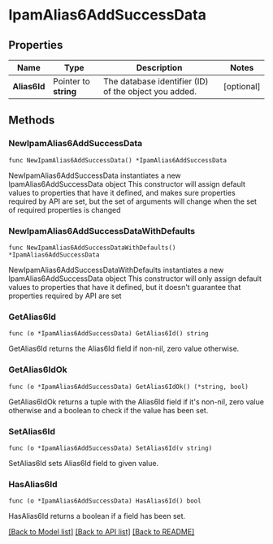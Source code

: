 # IpamAlias6AddSuccessData

## Properties

Name | Type | Description | Notes
------------ | ------------- | ------------- | -------------
**Alias6Id** | Pointer to **string** | The database identifier (ID) of the object you added. | [optional] 

## Methods

### NewIpamAlias6AddSuccessData

`func NewIpamAlias6AddSuccessData() *IpamAlias6AddSuccessData`

NewIpamAlias6AddSuccessData instantiates a new IpamAlias6AddSuccessData object
This constructor will assign default values to properties that have it defined,
and makes sure properties required by API are set, but the set of arguments
will change when the set of required properties is changed

### NewIpamAlias6AddSuccessDataWithDefaults

`func NewIpamAlias6AddSuccessDataWithDefaults() *IpamAlias6AddSuccessData`

NewIpamAlias6AddSuccessDataWithDefaults instantiates a new IpamAlias6AddSuccessData object
This constructor will only assign default values to properties that have it defined,
but it doesn't guarantee that properties required by API are set

### GetAlias6Id

`func (o *IpamAlias6AddSuccessData) GetAlias6Id() string`

GetAlias6Id returns the Alias6Id field if non-nil, zero value otherwise.

### GetAlias6IdOk

`func (o *IpamAlias6AddSuccessData) GetAlias6IdOk() (*string, bool)`

GetAlias6IdOk returns a tuple with the Alias6Id field if it's non-nil, zero value otherwise
and a boolean to check if the value has been set.

### SetAlias6Id

`func (o *IpamAlias6AddSuccessData) SetAlias6Id(v string)`

SetAlias6Id sets Alias6Id field to given value.

### HasAlias6Id

`func (o *IpamAlias6AddSuccessData) HasAlias6Id() bool`

HasAlias6Id returns a boolean if a field has been set.


[[Back to Model list]](../README.md#documentation-for-models) [[Back to API list]](../README.md#documentation-for-api-endpoints) [[Back to README]](../README.md)


